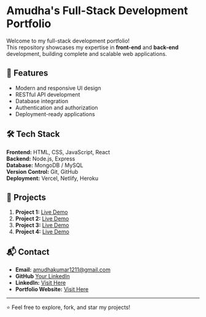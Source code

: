 # Amudha's Full-Stack Development Portfolio

Welcome to my full-stack development portfolio!  
This repository showcases my expertise in **front-end** and **back-end** development, building complete and scalable web applications.

## 🚀 Features
- Modern and responsive UI design
- RESTful API development
- Database integration
- Authentication and authorization
- Deployment-ready applications

## 🛠️ Tech Stack
**Frontend:** HTML, CSS, JavaScript, React  
**Backend:** Node.js, Express  
**Database:** MongoDB / MySQL  
**Version Control:** Git, GitHub  
**Deployment:** Vercel, Netlify, Heroku

## 📂 Projects
1. **Project 1:** [Live Demo](https://amudha-kumar.github.io/udemy-clone/)
2. **Project 2:** [Live Demo](https://amudha-kumar.github.io/greeden-website/)
3. **Project 3:** [Live Demo](https://perfumy-react-5bq3.vercel.app/)
4. **Project 4:** [Live Demo](https://vercel.com/login?next=%2Famudhakumars-projects%2Factodo-app-g92v)

## 📬 Contact
- **Email:** amudhakumar1211@gmail.com
- **GitHub** [Your LinkedIn](https://github.com/Amudha-kumar)
- **LinkedIn:** [Visit Here](https://www.linkedin.com/in/amudha-k-7b83a5344/)
- **Portfolio Website:** [Visit Here](https://www.linkedin.com/in/amudha-k-7b83a5344/)

---
⭐ Feel free to explore, fork, and star my projects!
